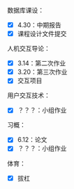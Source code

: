
数据库课设：
- [x] 4.30：中期报告
- [x] 课程设计文件提交

人机交互导论：
- [x] 3.14：第二次作业
- [x] 3.20：第三次作业
- [x] 交互项目

用户交互技术：
- [x] ？？？：小组作业

习概：
- [x] 6.12：论文
- [x] ？？？：小组作业

体育：
- [x] 拔杠
